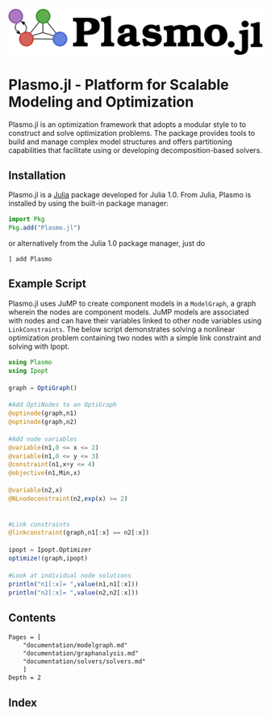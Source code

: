 ![Plasmo logo](assets/plasmo.svg)

# Plasmo.jl - Platform for Scalable Modeling and Optimization

Plasmo.jl is an optimization framework that adopts a modular style to to construct and solve optimization problems.
The package provides tools to build and manage complex model structures and offers partitioning capabilities that facilitate using
or developing decomposition-based solvers.

## Installation

Plasmo.jl is a [Julia](https://julialang.org) package developed for Julia 1.0.
From Julia, Plasmo is installed by using the built-in package manager:
```julia
import Pkg
Pkg.add("Plasmo.jl")
```

or alternatively from the Julia 1.0 package manager, just do

```
] add Plasmo
```

## Example Script

Plasmo.jl uses JuMP to create component models in a `ModelGraph`, a graph wherein the nodes are component models.  JuMP models are associated with nodes and can
have their variables linked to other node variables using `LinkConstraints`.
The below script demonstrates solving a nonlinear optimization problem containing two nodes with a simple link constraint and solving with Ipopt.

```julia
using Plasmo
using Ipopt

graph = OptiGraph()

#Add OptiNodes to an OptiGraph
@optinode(graph,n1)
@optinode(graph,n2)

#Add node variables
@variable(n1,0 <= x <= 2)
@variable(n1,0 <= y <= 3)
@constraint(n1,x+y <= 4)
@objective(n1,Min,x)

@variable(n2,x)
@NLnodeconstraint(n2,exp(x) >= 2)


#Link constraints
@linkconstraint(graph,n1[:x] == n2[:x])

ipopt = Ipopt.Optimizer
optimize!(graph,ipopt)

#Look at individual node solutions
println("n1[:x]= ",value(n1,n1[:x]))
println("n2[:x]= ",value(n2,n2[:x]))
```

## Contents

```@contents
Pages = [
    "documentation/modelgraph.md"
    "documentation/graphanalysis.md"
    "documentation/solvers/solvers.md"
    ]
Depth = 2
```


## Index

```@index
```
